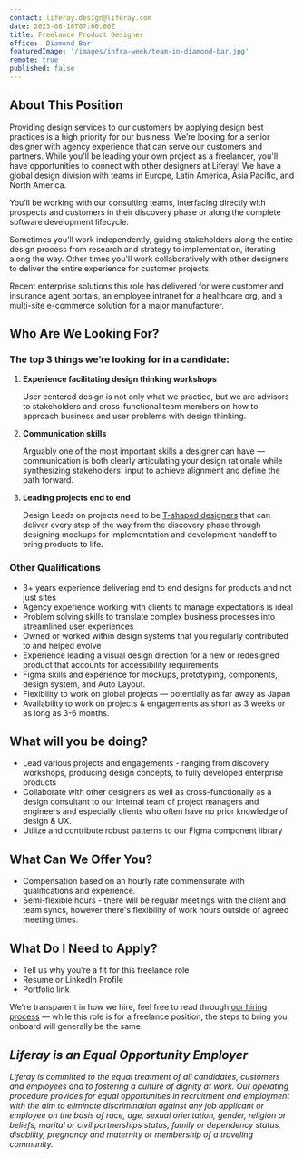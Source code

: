 ```yaml
---
contact: liferay.design@liferay.com
date: 2023-08-10T07:00:00Z
title: Freelance Product Designer
office: 'Diamond Bar'
featuredImage: '/images/infra-week/team-in-diamond-bar.jpg'
remote: true
published: false
---
```


## About This Position

Providing design services to our customers by applying design best practices is a high priority for our business. We’re looking for a senior designer with agency experience that can serve our customers and partners. While you'll be leading your own project as a freelancer, you'll have opportunities to connect with other designers at Liferay! We have a global design division with teams in Europe, Latin America, Asia Pacific, and North America.

You’ll be working with our consulting teams, interfacing directly with prospects and customers in their discovery phase or along the complete software development lifecycle.

Sometimes you’ll work independently, guiding stakeholders along the entire design process from research and strategy to implementation, iterating along the way. Other times you'll work collaboratively with other designers to deliver the entire experience for customer projects.

Recent enterprise solutions this role has delivered for were customer and insurance agent portals, an employee intranet for a healthcare org, and a multi-site e-commerce solution for a major manufacturer.

## Who Are We Looking For?

### The top 3 things we’re looking for in a candidate:

1. **Experience facilitating design thinking workshops**

    User centered design is not only what we practice, but we are advisors to stakeholders and cross-functional team members on how to approach business and user problems with design thinking.

2. **Communication skills**

    Arguably one of the most important skills a designer can have — communication is both clearly articulating your design rationale while synthesizing stakeholders' input to achieve alignment and define the path forward.

3. **Leading projects end to end**

    Design Leads on projects need to be [T-shaped designers](https://chiefexecutive.net/ideo-ceo-tim-brown-t-shaped-stars-the-backbone-of-ideoaes-collaborative-culture__trashed/) that can deliver every step of the way from the discovery phase through designing mockups for implementation and development handoff to bring products to life.

### Other Qualifications

-   3+ years experience delivering end to end designs for products and not just sites
-   Agency experience working with clients to manage expectations is ideal
-   Problem solving skills to translate complex business processes into streamlined user experiences
-   Owned or worked within design systems that you regularly contributed to and helped evolve
-   Experience leading a visual design direction for a new or redesigned product that accounts for accessibility requirements
-   Figma skills and experience for mockups, prototyping, components, design system, and Auto Layout.
-   Flexibility to work on global projects — potentially as far away as Japan
-   Availability to work on projects & engagements as short as 3 weeks or as long as 3-6 months.

## What will you be doing?

-   Lead various projects and engagements - ranging from discovery workshops, producing design concepts, to fully developed enterprise products
-   Collaborate with other designers as well as cross-functionally as a design consultant to our internal team of project managers and engineers and especially clients who often have no prior knowledge of design & UX.
-   Utilize and contribute robust patterns to our Figma component library

## What Can We Offer You?

-   Compensation based on an hourly rate commensurate with qualifications and experience.
-   Semi-flexible hours - there will be regular meetings with the client and team syncs, however there's flexibility of work hours outside of agreed meeting times.

## What Do I Need to Apply?

-   Tell us why you’re a fit for this freelance role
-   Resume or LinkedIn Profile
-   Portfolio link

We're transparent in how we hire, feel free to read through [our hiring process](https://liferay.design/articles/2021/how-we-hire/) — while this role is for a freelance position, the steps to bring you onboard will generally be the same.

## _Liferay is an Equal Opportunity Employer_

_Liferay is committed to the equal treatment of all candidates, customers and employees and to fostering a culture of dignity at work. Our operating procedure provides for equal opportunities in recruitment and employment with the aim to eliminate discrimination against any job applicant or employee on the basis of race, age, sexual orientation, gender, religion or beliefs, marital or civil partnerships status, family or dependency status, disability, pregnancy and maternity or membership of a traveling community._
